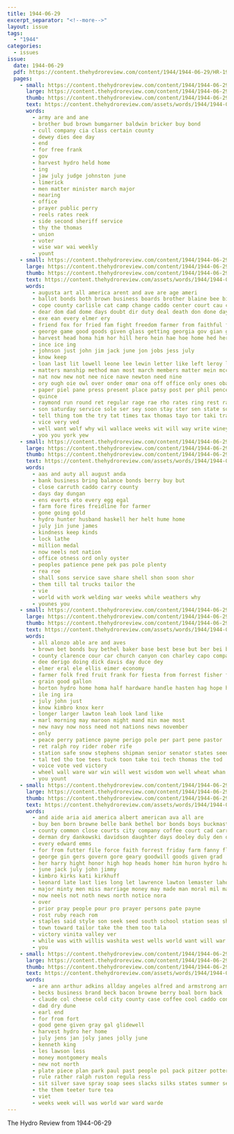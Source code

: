 ```yaml
---
title: 1944-06-29
excerpt_separator: "<!--more-->"
layout: issue
tags:
  - "1944"
categories:
  - issues
issue:
  date: 1944-06-29
  pdf: https://content.thehydroreview.com/content/1944/1944-06-29/HR-1944-06-29.pdf
  pages:
    - small: https://content.thehydroreview.com/content/1944/1944-06-29/small/HR-1944-06-29-01.jpg
      large: https://content.thehydroreview.com/content/1944/1944-06-29/large/HR-1944-06-29-01.jpg
      thumb: https://content.thehydroreview.com/content/1944/1944-06-29/thumbnails/HR-1944-06-29-01.jpg
      text: https://content.thehydroreview.com/assets/words/1944/1944-06-29/HR-1944-06-29-01.txt
      words:
        - army are and ane
        - brother bud brown bumgarner baldwin bricker buy bond
        - cull company cia class certain county
        - dewey dies dee day
        - end
        - for free frank
        - gov
        - harvest hydro held home
        - ing
        - jaw july judge johnston june
        - limerick
        - men matter minister march major
        - nearing
        - office
        - prayer public perry
        - reels rates reek
        - side second sheriff service
        - thy the thomas
        - union
        - voter
        - wise war wai weekly
        - yount
    - small: https://content.thehydroreview.com/content/1944/1944-06-29/small/HR-1944-06-29-02.jpg
      large: https://content.thehydroreview.com/content/1944/1944-06-29/large/HR-1944-06-29-02.jpg
      thumb: https://content.thehydroreview.com/content/1944/1944-06-29/thumbnails/HR-1944-06-29-02.jpg
      text: https://content.thehydroreview.com/assets/words/1944/1944-06-29/HR-1944-06-29-02.txt
      words:
        - augusta art all america arent and ave are age ameri
        - ballot bonds both brown business boards brother blaine bee bis bill been better board buy beans bristow burn but bene back banks brom
        - cope county carlisle cat camp change caddo center court cau col captain cant chas come cross cream cool crissman cash citizen chief choice congress can con chee
        - dear dom dad dome days doubt dir duty deal death don done day daily dinner dunn
        - exe ean every elmer ery
        - friend fox for fried fam fight freedom farmer from faithful fee fuss frank
        - george game good goods given glass getting georgia gov gian grimes
        - harvest head homa him hor hill hero hein hae hoe home hed herndon hearing hinton heineman hartman hydro hood had has her hash herbert
        - ince ice ing
        - johnson just john jim jack june jon jobs jess july
        - know keep
        - loan last lit lowell leone lee lewin letter like left leroy littie lloyd lawrence little long
        - matters manship method man most march members matter mein mccullock malig much
        - nat now new not nee nice nave newton need nine
        - ory ough oie owl over onder omar ona off office only ones oba
        - paper piel pane press present place patsy post per phil pence pardon people proper part pool poor profit pillar peggy
        - quince
        - raymond run round ret regular rage rae rho rates ring rest ray red
        - son saturday service sole ser sey soon stay ster sen state soe strain self six states saab shall see shanks sons she sally schools supple second
        - tell thing tom the try tat times tax thomas tayo tor taki tra them tee tam ton toward thome tan toll
        - vice very ved
        - well want wolf why wil wallace weeks wit will way write winey war ward work was won with wie
        - yoo you york yew
    - small: https://content.thehydroreview.com/content/1944/1944-06-29/small/HR-1944-06-29-03.jpg
      large: https://content.thehydroreview.com/content/1944/1944-06-29/large/HR-1944-06-29-03.jpg
      thumb: https://content.thehydroreview.com/content/1944/1944-06-29/thumbnails/HR-1944-06-29-03.jpg
      text: https://content.thehydroreview.com/assets/words/1944/1944-06-29/HR-1944-06-29-03.txt
      words:
        - aas and auty all august anda
        - bank business bring balance bonds berry buy but
        - close carruth caddo carry county
        - days day dungan
        - ens everts eto every egg egal
        - farm fore fires freidline for farmer
        - gone going gold
        - hydro hunter husband haskell her helt hume home
        - july jin june james
        - kindness keep kinds
        - lock lathe
        - million medal
        - now neels not nation
        - office otness ord only oyster
        - peoples patience pene pek pas pole plenty
        - rea roe
        - shall sons service save share shell shon soon shor
        - them till tal trucks tailor the
        - vie
        - world with work welding war weeks while weathers why
        - younes you
    - small: https://content.thehydroreview.com/content/1944/1944-06-29/small/HR-1944-06-29-04.jpg
      large: https://content.thehydroreview.com/content/1944/1944-06-29/large/HR-1944-06-29-04.jpg
      thumb: https://content.thehydroreview.com/content/1944/1944-06-29/thumbnails/HR-1944-06-29-04.jpg
      text: https://content.thehydroreview.com/assets/words/1944/1944-06-29/HR-1944-06-29-04.txt
      words:
        - all alonzo able are and aves
        - brown bet bonds buy bethel baker base best bese but ber bei bumgarner been bring bank blaine bava bright byrd
        - county clarence cour car church canyon con charley capo company can congress cedar case caddo coro
        - dee derigo doing dick davis day duce dey
        - elmer eral ele ellis eimer economy
        - farmer folk fred fruit frank for fiesta from forrest fisher front
        - grain good gallon
        - horton hydro home homa half hardware handle hasten hag hope harvest hier hays held has
        - ile ing ira
        - july john just
        - know kimbro knox kerr
        - longer larger lawton leah look land like
        - marl morning may maroon might mand min mae most
        - new navy now noss need not nations news november
        - only
        - peace perry patience payne perigo pole per part pene pastor
        - ret ralph roy rider rober rife
        - station safe snow stephens shipman senior senator states seed sed siege staples store summer south sheriff still sons
        - tal ted tho toe tees tuck toon take toi tech thomas the tod
        - voice vote ved victory
        - wheel wall ware war win will west wisdom won well wheat whan
        - you yount
    - small: https://content.thehydroreview.com/content/1944/1944-06-29/small/HR-1944-06-29-05.jpg
      large: https://content.thehydroreview.com/content/1944/1944-06-29/large/HR-1944-06-29-05.jpg
      thumb: https://content.thehydroreview.com/content/1944/1944-06-29/thumbnails/HR-1944-06-29-05.jpg
      text: https://content.thehydroreview.com/assets/words/1944/1944-06-29/HR-1944-06-29-05.txt
      words:
        - and aide aria aid america albert american ava all are
        - buy ben born browne belle bank bethel bor bonds boys buckmaster bates but bring bar boy barber bill buss board bost brothers bow
        - county common close courts city company coffee court cad carruth cour case clerk caddo
        - derman dry dankowski davidson daughter days dooley duly den day
        - every edward emms
        - for from futter file force faith forrest friday farm fanny flood fort fan
        - george gin gers govern gore geary goodwill goods given grad
        - her harry hight honor high hop heads homer him huron hydro hand home hardware hume hol had
        - june jack july john jimmy
        - kimbro kirks kati kirkhuff
        - leonard late last lies long let lawrence lawton lemaster lahoma lasley love
        - major minty men miss marriage money may made man moral mil margie matter
        - now neels not noth news north notice nora
        - over
        - prior pray people pour pro prayer persons pate payne
        - rost ruby reach rom
        - staples said style son seek seed south school station seas shield see saturday seal sale sell soul sill state strength service stake sons shoe she shall
        - town toward tailor take the them too tala
        - victory vinita valley ver
        - while was with willis washita west wells world want will war week went wich weathers
        - you
    - small: https://content.thehydroreview.com/content/1944/1944-06-29/small/HR-1944-06-29-06.jpg
      large: https://content.thehydroreview.com/content/1944/1944-06-29/large/HR-1944-06-29-06.jpg
      thumb: https://content.thehydroreview.com/content/1944/1944-06-29/thumbnails/HR-1944-06-29-06.jpg
      text: https://content.thehydroreview.com/assets/words/1944/1944-06-29/HR-1944-06-29-06.txt
      words:
        - are ann arthur adkins allday angeles alfred and armstrong army ave
        - becks business brand beck bacon browne berry boal born back
        - claude col cheese cold city county case coffee cool caddo congress carole
        - dad dry dune
        - earl end
        - for from fort
        - good gene given gray gal glidewell
        - harvest hydro her home
        - july jens jan joly janes jolly june
        - kenneth king
        - les lawson less
        - money montgomery meals
        - new not north
        - plate piece plan park paul past people pol pack pitzer potter points pound par
        - rule rather ralph ruston regula ress
        - sit silver save spray soap sees slacks silks states summer sell slack suits special side
        - the them teeter ture tea
        - viet
        - weeks week will was world war ward warde
---
```


The Hydro Review from 1944-06-29

<!--more-->

